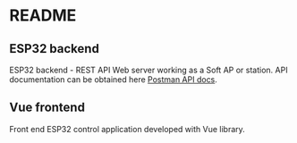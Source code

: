 # README
## ESP32 backend
ESP32 backend - REST API Web server working as a Soft AP or station. API documentation can be obtained here [Postman API docs](https://documenter.getpostman.com/view/16964968/2s8YzMXkBM).
## Vue frontend
Front end ESP32 control application developed with Vue library.
